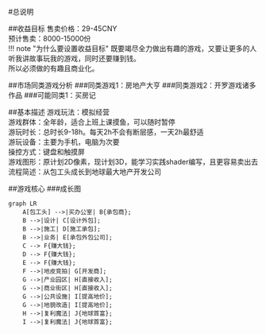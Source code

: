 #总说明

##收益目标
售卖价格：29-45CNY  
预计售卖：8000-15000份  
!!! note "为什么要设置收益目标"
    既要竭尽全力做出有趣的游戏，又要让更多的人听我讲故事玩我的游戏，同时还要赚到钱。  
    所以必须做的有趣且商业化。


##市场同类游戏分析
###同类游戏1：房地产大亨
###同类游戏2：开罗游戏诸多作品
###可能同类1：买房记


##基本描述
游戏玩法：模拟经营  
游戏群体：全年龄，适合上班上课摸鱼，可以随时暂停  
游玩时长：总时长9-18h。每天2h不会有断层感，一天2h最舒适  
游玩设备：主要为手机，电脑为次要  
操控方式：键盘和触摸屏  
游戏图形：原计划2D像素，现计划3D，能学习实践shader编写，且更容易卖出去  
流程简述：从包工头成长到地球最大地产开发公司  


##游戏核心
###成长图

```mermaid
graph LR
    A[包工头] -->|买办公室| B{承包商};
    B -->|设计| C[设计外包];
    B -->|施工| D[施工承包];
    B -->|业务| E[承包外包公司];
    C --> F{赚大钱};
    D --> F{赚大钱};
    E --> F{赚大钱};
    F -->|地皮竞拍| G[开发商];
    G -->|产业园区| H[直接收入];
    G -->|商业街区| H[直接收入];
    G -->|公共设施| I[提高地价];
    G -->|地貌改造| I[提高地价];
    H -->|复利魔法| J{地球首富};
    I -->|复利魔法| J{地球首富};
```
